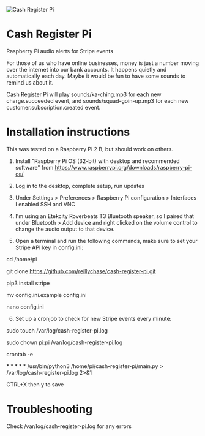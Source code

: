 ![Cash Register Pi](https://github.com/HostiFi/cash-register-pi/cash-register-pi.png)

# Cash Register Pi
Raspberry Pi audio alerts for Stripe events

For those of us who have online businesses, money is just a number moving over the internet into our bank accounts. It happens quietly and automatically each day. Maybe it would be fun to have some sounds to remind us about it.

Cash Register Pi will play sounds/ka-ching.mp3 for each new charge.succeeded event, and sounds/squad-goin-up.mp3 for each new customer.subscription.created event.

# Installation instructions
This was tested on a Raspberry Pi 2 B, but should work on others.

1. Install "Raspberry Pi OS (32-bit) with desktop and recommended software" from https://www.raspberrypi.org/downloads/raspberry-pi-os/

2. Log in to the desktop, complete setup, run updates

3. Under Settings > Preferences > Raspberry Pi configuration > Interfaces I enabled SSH and VNC

4. I'm using an Etekcity Roverbeats T3 Bluetooth speaker, so I paired that under Bluetooth > Add device and right clicked on the volume control to change the audio output to that device.

5. Open a terminal and run the following commands, make sure to set your Stripe API key in config.ini:

cd /home/pi

git clone https://github.com/reillychase/cash-register-pi.git

pip3 install stripe

mv config.ini.example config.ini

nano config.ini

6. Set up a cronjob to check for new Stripe events every minute:

sudo touch /var/log/cash-register-pi.log

sudo chown pi:pi /var/log/cash-register-pi.log

crontab -e

\* \* \* \* \* /usr/bin/python3 /home/pi/cash-register-pi/main.py > /var/log/cash-register-pi.log 2>&1

CTRL+X then y to save

# Troubleshooting
Check /var/log/cash-register-pi.log for any errors
